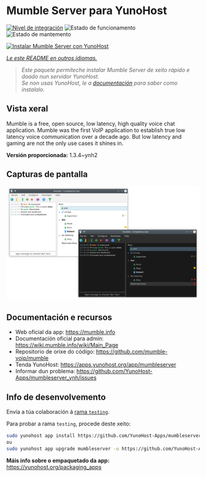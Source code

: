 <!--
NOTA: Este README foi creado automáticamente por <https://github.com/YunoHost/apps/tree/master/tools/readme_generator>
NON debe editarse manualmente.
-->

# Mumble Server para YunoHost

[![Nivel de integración](https://dash.yunohost.org/integration/mumbleserver.svg)](https://dash.yunohost.org/appci/app/mumbleserver) ![Estado de funcionamento](https://ci-apps.yunohost.org/ci/badges/mumbleserver.status.svg) ![Estado de mantemento](https://ci-apps.yunohost.org/ci/badges/mumbleserver.maintain.svg)

[![Instalar Mumble Server con YunoHost](https://install-app.yunohost.org/install-with-yunohost.svg)](https://install-app.yunohost.org/?app=mumbleserver)

*[Le este README en outros idiomas.](./ALL_README.md)*

> *Este paquete permíteche instalar Mumble Server de xeito rápido e doado nun servidor YunoHost.*  
> *Se non usas YunoHost, le a [documentación](https://yunohost.org/install) para saber como instalalo.*

## Vista xeral

Mumble is a free, open source, low latency, high quality voice chat application. Mumble was the first VoIP application to establish true low latency voice communication over a decade ago. But low latency and gaming are not the only use cases it shines in.


**Versión proporcionada:** 1.3.4~ynh2

## Capturas de pantalla

![Captura de pantalla de Mumble Server](./doc/screenshots/Mumble.png)

## Documentación e recursos

- Web oficial da app: <https://mumble.info>
- Documentación oficial para admin: <https://wiki.mumble.info/wiki/Main_Page>
- Repositorio de orixe do código: <https://github.com/mumble-voip/mumble>
- Tenda YunoHost: <https://apps.yunohost.org/app/mumbleserver>
- Informar dun problema: <https://github.com/YunoHost-Apps/mumbleserver_ynh/issues>

## Info de desenvolvemento

Envía a túa colaboración á [rama `testing`](https://github.com/YunoHost-Apps/mumbleserver_ynh/tree/testing).

Para probar a rama `testing`, procede deste xeito:

```bash
sudo yunohost app install https://github.com/YunoHost-Apps/mumbleserver_ynh/tree/testing --debug
ou
sudo yunohost app upgrade mumbleserver -u https://github.com/YunoHost-Apps/mumbleserver_ynh/tree/testing --debug
```

**Máis info sobre o empaquetado da app:** <https://yunohost.org/packaging_apps>
